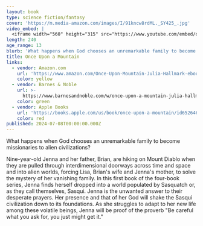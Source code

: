 ```yaml
---
layout: book
type: science fiction/fantasy
cover: 'https://m.media-amazon.com/images/I/91kncw8rdML._SY425_.jpg'
video_embed: |
  <iframe width="560" height="315" src="https://www.youtube.com/embed/q-RBfdntNdY?si=-vhOyeo92BkPCW7P" title="YouTube video player" frameborder="0" allow="accelerometer; autoplay; clipboard-write; encrypted-media; gyroscope; picture-in-picture; web-share" referrerpolicy="strict-origin-when-cross-origin" allowfullscreen></iframe>
length: 240
age_range: 13
blurb: 'What happens when God chooses an unremarkable family to become missionaries to alien civilizations?'
title: Once Upon a Mountain
links:
  - vendor: Amazon.com
    url: 'https://www.amazon.com/Once-Upon-Mountain-Julia-Hallmark-ebook/dp/B0D92XPPL6'
    color: yellow
  - vendor: Barnes & Noble
    url: >-
      https://www.barnesandnoble.com/w/once-upon-a-mountain-julia-hallmark/1145849208?ean=9798887516820
    color: green
  - vendor: Apple Books
    url: 'https://books.apple.com/us/book/once-upon-a-mountain/id6526460937'
    color: red
published: 2024-07-08T00:00:00.000Z
---
```

What happens when God chooses an unremarkable family to become missionaries to alien civilizations?

Nine-year-old Jenna and her father, Brian, are hiking on Mount Diablo when they are pulled through interdimensional doorways across time and space and into alien worlds, forcing Lisa, Brian's wife and Jenna's mother, to solve the mystery of her vanishing family. In this first book of the four-book series, Jenna finds herself dropped into a world populated by Sasquatch or, as they call themselves, Sasqui. Jenna is the unwanted answer to their desperate prayers. Her presence and that of her God will shake the Sasqui civilization down to its foundations. As she struggles to adapt to her new life among these volatile beings, Jenna will be proof of the proverb "Be careful what you ask for, you just might get it."